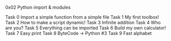 0x02 Python import & modules

Task 0 Import a simple function from a simple file 
Task 1 My first toolbox! 
Task 2 How to make a script dynamic!
Task 3 Infinite addition 
Task 4 Who are you?
Task 5 Everything can be imported 
Task 6 Build my own calculator!
Task 7 Easy print
Task 8 ByteCode -> Python #3
Task 9 Fast alphabet 
